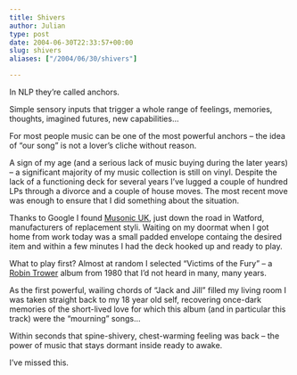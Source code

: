 ```yaml
---
title: Shivers
author: Julian
type: post
date: 2004-06-30T22:33:57+00:00
slug: shivers 
aliases: ["/2004/06/30/shivers"]

---
```

In NLP they&#8217;re called anchors.

Simple sensory inputs that trigger a whole range of feelings, memories, thoughts, imagined futures, new capabilities&#8230;

For most people music can be one of the most powerful anchors &#8211; the idea of &#8220;our song&#8221; is not a lover&#8217;s cliche without reason.

A sign of my age (and a serious lack of music buying during the later years) &#8211; a significant majority of my music collection is still on vinyl. Despite the lack of a functioning deck for several years I&#8217;ve lugged a couple of hundred LPs through a divorce and a couple of house moves. The most recent move was enough to ensure that I did something about the situation.

Thanks to Google I found [Musonic UK][1], just down the road in Watford, manufacturers of replacement styli. Waiting on my doormat when I got home from work today was a small padded envelope containg the desired item and within a few minutes I had the deck hooked up and ready to play.

What to play first? Almost at random I selected &#8220;Victims of the Fury&#8221; &#8211; a [Robin Trower][2] album from 1980 that I&#8217;d not heard in many, many years. 

As the first powerful, wailing chords of &#8220;Jack and Jill&#8221; filled my living room I was taken straight back to my 18 year old self, recovering once-dark memories of the short-lived love for which this album (and in particular this track) were the &#8220;mourning&#8221; songs&#8230; 

Within seconds that spine-shivery, chest-warming feeling was back &#8211; the power of music that stays dormant inside ready to awake.

I&#8217;ve missed this.

 [1]: https://www.musonic.co.uk
 [2]: https://www.trowerpower.com/